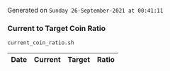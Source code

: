 Generated on `Sunday 26-September-2021 at 00:41:11`

### Current to Target Coin Ratio
`current_coin_ratio.sh`

Date|Current|Target|Ratio
---|---|---|---
